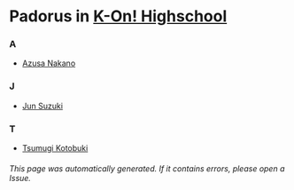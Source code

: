 # Padorus in [K-On! Highschool](https://myanimelist.net/manga/51857/K-On_Highschool)

### A
* [Azusa Nakano](https://github.com/shadow578/Project-Padoru/blob/master/table-of-contents/characters/AzusaNakano.md)

### J
* [Jun Suzuki](https://github.com/shadow578/Project-Padoru/blob/master/table-of-contents/characters/JunSuzuki.md)

### T
* [Tsumugi Kotobuki](https://github.com/shadow578/Project-Padoru/blob/master/table-of-contents/characters/TsumugiKotobuki.md)

###### This page was automatically generated. If it contains errors, please open a Issue.
